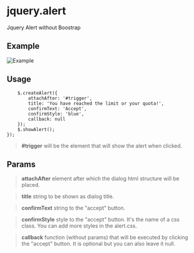 # jquery.alert
Jquery Alert without Boostrap

## Example
![Example](https://en.shurimages.com/u/hT54dkL8pL.png)

## Usage

``` $('#trigger').click(function(){
	$.createAlert({
		attachAfter: '#trigger',
		title: 'You have reached the limit or your quota!',
		confirmText: 'Accept',
		confirmStyle: 'blue',
		callback: null
	});
	$.showAlert();
});
```
		
> **#trigger** will be the element that will show the alert when clicked.


## Params

> **attachAfter** element after which the dialog html structure will be placed.

> **title** string to be shown as dialog title.

> **confirmText** string to the "accept" button.

> **confirmStyle** style to the "accept" button. It's the name of a css class. You can add more styles in the alert.css.

> **callback** function (without params) that will be executed by clicking the "accept" button. It is optional but you can also leave it null.

